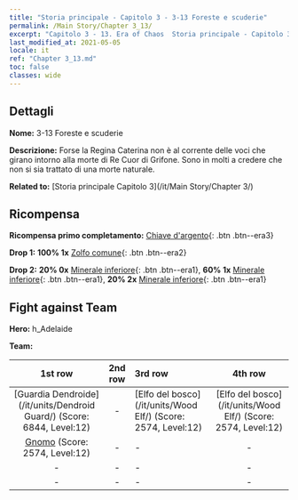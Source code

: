 ```yaml
---
title: "Storia principale - Capitolo 3 - 3-13 Foreste e scuderie"
permalink: /Main Story/Chapter 3_13/
excerpt: "Capitolo 3 - 13. Era of Chaos  Storia principale - Capitolo 3_13. 3-13 Foreste e scuderie"
last_modified_at: 2021-05-05
locale: it
ref: "Chapter 3_13.md"
toc: false
classes: wide
---
```


## Dettagli

 **Nome:** 3-13 Foreste e scuderie

 **Descrizione:** Forse la Regina Caterina non è al corrente delle voci che girano intorno alla morte di Re Cuor di Grifone. Sono in molti a credere che non si sia trattato di una morte naturale.

 **Related to:** [Storia principale Capitolo 3](/it/Main Story/Chapter 3/)

## Ricompensa

 **Ricompensa primo completamento:** [Chiave d'argento](/ItemsIT/con_693/){: .btn .btn--era3}

 **Drop 1:** **100% 1x** [Zolfo comune](/ItemsIT/mat_9/){: .btn .btn--era2}

 **Drop 2:** **20% 0x** [Minerale inferiore](/ItemsIT/mat_1/){: .btn .btn--era1}, **60% 1x** [Minerale inferiore](/ItemsIT/mat_1/){: .btn .btn--era1}, **20% 2x** [Minerale inferiore](/ItemsIT/mat_1/){: .btn .btn--era1}


## Fight against Team
 **Hero:** h_Adelaide

 **Team:**


  | 1st row | 2nd row | 3rd row | 4th row |
  |:----:|:----:|:----|:----:|
  | [Guardia Dendroide](/it/units/Dendroid Guard/) (Score: 6844, Level:12)  | - | [Elfo del bosco](/it/units/Wood Elf/) (Score: 2574, Level:12)  | [Elfo del bosco](/it/units/Wood Elf/) (Score: 2574, Level:12)  |
  | [Gnomo](/it/units/Dwarf/) (Score: 2574, Level:12)  | - | - | - |
  | - | - | - | - |
  | - | - | - | - |


